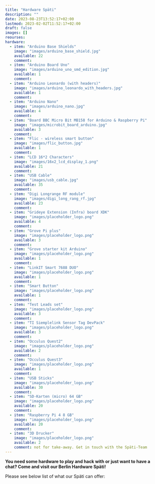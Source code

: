 ```yaml
---
title: "Hardware Späti"
description: ""
date: 2023-08-23T13:52:17+02:00
lastmod: 2023-02-02T11:52:17+02:00
draft: false
images: []
reourses:
hardware:
  - item: "Arduino Base Shields"
    image: "images/arduino_base_shield.jpg"
    available: 22
    comment:
  - item: "Arduino Board Uno"
    image: "images/arduino_uno_smd_edition.jpg"
    available: 1
    comment:
  - item: "Arduino Leonardo (with headers)"
    image: "images/arduino_leonardo_with_headers.jpg"
    available: 1
    comment:
  - item: "Arduino Nano"
    image: "images/arduino_nano.jpg"
    available: 4
    comment:
  - item: "Board BBC Micro Bit MB158 for Arduino & Raspberry Pi"
    image: "images/microbit_board_arduino.jpg"
    available: 3
    comment:
  - item: "Flic - wireless smart button"
    image: "images/flic_button.jpg"
    available: 1
    comment:
  - item: "LCD 16*2 Characters"
    image: "images/16x2_lcd_display_1.png"
    available: 21
    comment:
  - item: "USB Cable"
    image: "images/usb_cable.jpg"
    available: 35
    comment:
  - item: "Digi Longrange RF module"
    image: "images/digi_long_rang_rf.jpg"
    available: 23
    comment:
  - item: "Grideye Extension (Infra) board XDK"
    image: "images/placeholder_logo.png"
    available: 4
    comment:
  - item: "Grove Pi plus"
    image: "images/placeholder_logo.png"
    available: 3
    comment:
  - item: "Grove starter kit Arduino"
    image: "images/placeholder_logo.png"
    available: 1
    comment:
  - item: "LinkIT Smart 7688 DUO"
    image: "images/placeholder_logo.png"
    available: 1
    comment:
  - item: "Smart Button"
    image: "images/placeholder_logo.png"
    available: 1
    comment:
  - item: "Test Leads set"
    image: "images/placeholder_logo.png"
    available: 3
    comment:
  - item: "TI Siemplelink Sensor Tag DevPack"
    image: "images/placeholder_logo.png"
    available: 3
    comment:
  - item: "Occulus Quest2"
    image: "images/placeholder_logo.png"
    available: 2
    comment:
  - item: "Occulus Quest3"
    image: "images/placeholder_logo.png"
    available: 1
    comment:
  - item: "USB Sticks"
    image: "images/placeholder_logo.png"
    available: 30
    comment:
  - item: "SD-Karten (micro) 64 GB"
    image: "images/placeholder_logo.png"
    available: 20
    comment:
  - item: "Raspberry Pi 4 8 GB"
    image: "images/placeholder_logo.png"
    available: 20
    comment:
  - item: "3D Drucker"
    image: "images/placeholder_logo.png"
    available: 2
    comment: not for take-away. Get in touch with the Späti-Team
---
```


**You need some hardware to play and hack with or just want to have a chat? Come and visit our Berlin Hardware Späti!**

Please see below list of what our Späti can offer:

